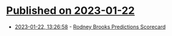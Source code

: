# [Published on 2023-01-22](index.md)

* [2023-01-22, 13:26:58](https://news.ycombinator.com/item?id=34477124) - [Rodney Brooks Predictions Scorecard](https://rodneybrooks.com/predictions-scorecard-2023-january-01/)
